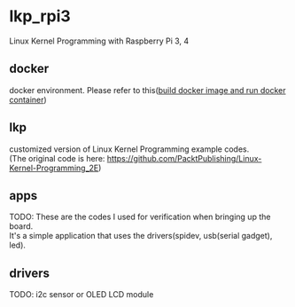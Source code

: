 # lkp_rpi3
Linux Kernel Programming with Raspberry Pi 3, 4  
 
## docker
docker environment.
Please refer to this([build docker image and run docker container](./docker/README.md))

## lkp
customized version of Linux Kernel Programming example codes.  
(The original code is here: https://github.com/PacktPublishing/Linux-Kernel-Programming_2E)  
  
## apps
TODO:
These are the codes I used for verification when bringing up the board.  
It's a simple application that uses the drivers(spidev, usb(serial gadget), led).  
  
## drivers
TODO: i2c sensor or OLED LCD module  
  
